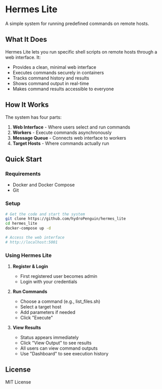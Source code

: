 # Hermes Lite

A simple system for running predefined commands on remote hosts.

## What It Does

Hermes Lite lets you run specific shell scripts on remote hosts through a web interface. It:

- Provides a clean, minimal web interface
- Executes commands securely in containers
- Tracks command history and results
- Shows command output in real-time
- Makes command results accessible to everyone

## How It Works

The system has four parts:
1. **Web Interface** - Where users select and run commands
2. **Workers** - Execute commands asynchronously
3. **Message Queue** - Connects web interface to workers
4. **Target Hosts** - Where commands actually run

## Quick Start

### Requirements
- Docker and Docker Compose
- Git

### Setup

```bash
# Get the code and start the system
git clone https://github.com/hydroPenguin/hermes_lite
cd hermes_lite
docker-compose up -d

# Access the web interface
# http://localhost:5001
```

### Using Hermes Lite

1. **Register & Login**
   - First registered user becomes admin
   - Login with your credentials

2. **Run Commands**
   - Choose a command (e.g., list_files.sh)
   - Select a target host
   - Add parameters if needed
   - Click "Execute"

3. **View Results**
   - Status appears immediately
   - Click "View Output" to see results
   - All users can view command outputs
   - Use "Dashboard" to see execution history

## License

MIT License 